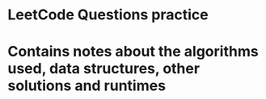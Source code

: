 # LeetCode Questions practice
# Contains notes about the algorithms used, data structures, other solutions and runtimes

